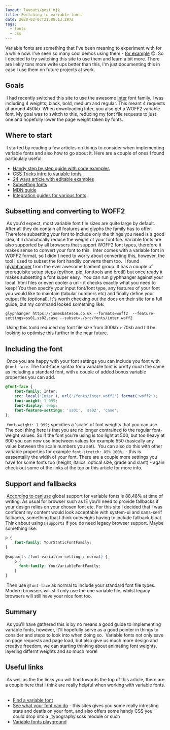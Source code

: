 ```yaml
---
layout: layouts/post.njk
title: Switching to variable fonts
date: 2020-02-07T21:08:13.297Z
tags:
  - fonts
  - css
---
```

Variable fonts are something that I've been meaning to experiment with for a while now. I've seen so many cool demos using them - [for example](https://codepen.io/cassie-codes/pen/jOEdPEJ?editors=0100) 😍. So I decided to try switching this site to use them and learn a bit more. There are liekly tons more write ups better than this, I'm just documenting this in case I use them on future projects at work.
﻿
## Goals
﻿
I had recently switched this site to use the awesome [Inter](https://rsms.me/inter/) font family. I was including 4 weights; black, bold, medium and regular. This meant 4 requests at around 450kb. When downloading Inter, you also get a WOFF2 variable font. My goal was to switch to this, reducing my font file requests to just one and hopefully lower the page weight taken by fonts.
﻿
## Where to start
﻿
I started by reading a few articles on things to consider when implementing variable fonts and also how to go about it. Here are a couple of ones I found particulaly useful:
﻿
- [Handy step by step guide with code examples](https://medium.com/clear-left-thinking/how-to-use-variable-fonts-in-the-real-world-e6d73065a604)
- [CSS Tricks intro to variable fonts](https://css-tricks.com/one-file-many-options-using-variable-fonts-web/)
- [24 ways article with editable examples](https://24ways.org/2019/an-introduction-to-variable-fonts/)
- [Subsetting fonts](https://michaeljherold.com/2015/05/04/creating-a-subset-font/)
- [MDN guide](https://developer.mozilla.org/en-US/docs/Web/CSS/CSS_Fonts/Variable_Fonts_Guide)
- [Integration guides for various fonts](https://variablefonts.dev/)
﻿
## Subsetting and converting to WOFF2
﻿
As you'd expect, most variable font file sizes are quite large by default. After all they do contain all features and glyphs the family has to offer.
﻿
Therefore subsetting your font to include only the things you need is a good idea, it'll dramatically reduce the weight of your font file. Variable fonts are also supported by all browsers that support WOFF2 font types, therefore it makes sense to convert your font to this.
﻿
Inter comes with a variable font in WOFF2 format, so I didn't need to worry about converting this, however, the tool I used to subset the font handily converts them too.
﻿
I found [glyphhanger](https://github.com/filamentgroup/glyphhanger) from the ever awesome filament group. It has a couple of prerequisite setup steps (python, pip, fonttools and brotli) but once ready it makes subsetting a font super easy.
﻿
You can run glyphhanger against your local .html files or even cooler a url - it checks exactly what you need to keep! You then specify your input font/font type, any features of your font you would like to maintain (tabular numbers etc) and finally define your output file (optional). It's worth checking out the docs on their site for a full guide, but my command looked something like:
﻿
``` text
glyphhanger https://jamesbateson.co.uk --formats=woff2  --feature-settings=ss01,ss02,case --subset=./src/fonts/inter.woff2
```
﻿
Using this toold reduced my font file size from 300kb > 70kb and I'll be looking to optimise this further in the near future.
﻿
## Including the font
﻿
Once you are happy with your font settings you can include you font with `@font-face`. The font-face syntax for a variable font is pretty much the same as including a standard font, with a couple of added bonus variable properties you can add.
﻿
``` scss
@font-face {
    font-family: Inter;
    src: local('Inter'), url('/fonts/inter.woff2') format('woff2');
    font-weight: 1 999;
    font-display: swap;
    font-feature-settings: 'ss01', 'ss02', 'case';
};
```
﻿
`font-weight: 1 999;` specifies a 'scale' of font weights that you can use. The cool thing here is that you are no longer contrained to the regular font-weight values. So if the font you're using is too light at 500, but too heavy at 600 you can now use inbetween values for example 550 (basically any value between the scale numbers you set).
﻿
You can also do this with other variable properties for example `font-stretch: 85% 100%;` - this is eassentailly the width of your font. There are a couple more settings you have for some fonts too (height, italics, optical size, grade and slant) - again check out some of the links at the top or this article for more info.
﻿
## Support and fallbacks
﻿
[According to caniuse](https://caniuse.com/#feat=variable-fonts) global support for variable fonts is 88.48% at time of writing. As usual for browser such as IE you'll need to provide fallbacks if your design relies on your chosen font etc. For this site I decided that I was confident my content would look acceptable with system-ui and sans-serif fallbacks, something that I think outweighs having to include fallback bloat.
﻿
Think about using `@supports` if you do need legacy browser support. Maybe something like:
﻿
``` scss
p {
    font-family: YourStaticFontFamily;
}
﻿
@supports (font-variation-settings: normal) {
    p {
      font-family: YourVariableFontFamily;
    }
}
```
﻿
Then use `@font-face` as normal to include your standard font file types. Modern browsers will still only use the one variable file, whilst legacy browsers will still have your nice font too.
﻿
## Summary
﻿
As you'll have gathered this is by no means a good guide to implementing variable fonts, however, it'll hopefully serve as a good pointer in things to consider and steps to look into when doing so.
﻿
Variable fonts not only save on page requests and page load, but also give us much more design and creative freedom, we can starting thinking about animating font weights, layering differnt weights and so much more!
﻿
## Useful links
﻿
As well as the the links you will find towards the top of this article, there are a couple here that I think are really helpful when working with variable fonts.
﻿
- [Find a variable font](https://v-fonts.com/)
- [See what your font can do](https://wakamaifondue.com/) - this sites gives you some really intresting stats and deatls on your font, and also offers some handy CSS you could drop into a _typography.scss module or such
- [Variable fonts playground](https://www.axis-praxis.org/specimens/__DEFAULT__)
